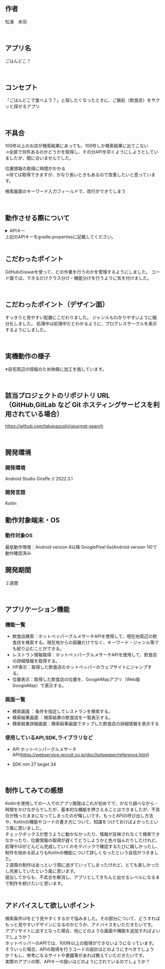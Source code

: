 ## 作者
松浦　未羽

<br>

## アプリ名
ごはんどこ？

<br>

## コンセプト
「ごはんどこで食べよう？」と探したくなったときに、ご飯処（飲食店）をサクッと探せるアプリ

<br>

## 不具合
100件以上のお店が検索結果にあっても、100件しか検索結果に出てこない<br>
→全部で何件あるのかどうかを取得し、その分APIを叩くようにしようとしていましたが、間に合いませんでした。<br>

位置情報の取得に時間がかかる<br>
→待てば取得できますが、かなり長いときもあるので改善したいと思っています。<br>

検索画面のキーワード入力フィールドで、改行ができてしまう<br>

<br>

## 動作させる際について
<details>
<summary>APIキー</summary>
3231469e65052d56
</details>
上記のAPIキーをgradle.propertiesに記載してください。

<br>
<br>

## こだわったポイント
GitHubのissueを使って、どの作業を行うのかを管理するようにしました。
コード面では、できるだけクラス分け・機能分けを行うように気を付けました。

<br>

## こだわったポイント（デザイン面）
すっきりと見やすい配置にこだわりました。
ジャンルもわかりやすいように細分化しました。
処理中は処理中だとわかるように、プログレスサークルを表示するようにしました。

<br>

## 実機動作の様子
※自宅周辺の情報のため映像に加工を施しています。

<br>

## 該当プロジェクトのリポジトリ URL（GitHub,GitLab など Git ホスティングサービスを利用されている場合）
https://github.com/takanazushi/gourmet-search

<br>

## 開発環境
### 開発環境
Android Studio Giraffe // 2022.3.1

### 開発言語
Kotlin

## 動作対象端末・OS
### 動作対象OS
最低動作環境：Android version 8以降
GooglePixel 6a(Android version 14)で動作確認済み

## 開発期間
２週間

<br>

## アプリケーション機能

### 機能一覧
- 飲食店検索：ホットペッパーグルメサーチAPIを使用して、現在地周辺の飲食店を検索する。現在地からの距離だけでなく、キーワード・ジャンル等でも絞り込むことができる。
- レストラン情報取得：ホットペッパーグルメサーチAPIを使用して、飲食店の詳細情報を取得する。
- HP表示：取得した飲食店のホットペッパーのウェブサイトにジャンプする。
- 位置表示：取得した飲食店の位置を、GoogleMapアプリ（Web版GoogleMap）で表示する。

### 画面一覧
- 検索画面 ：条件を指定してレストランを検索する。
- 検索結果画面 ：検索結果の飲食店を一覧表示する。
- 検索結果詳細画面：検索結果画面でタップした飲食店の詳細情報を表示する

### 使用しているAPI,SDK,ライブラリなど
- API
  ホットペッパーグルメサーチAPI(https://webservice.recruit.co.jp/doc/hotpepper/reference.html)

- SDK
  min 27
  target 34

  <br>

## 制作してみての感想
Kotlinを使用しての一人でのアプリ開発はこれが初めてで、かなり調べながら・時間をかけながらでしたが、基本的な機能を押さえることはできましたが、不具合が残ったままになってしまったのが悔しいです。もっとAPIの呼び出し方法や、Kotlinの機能やコードの書き方について、知識をつけておけばよかったという風に思いました。<br>
チェックボックスが思うように動かなかったり、情報が反映されなくて検索できなかったり、位置情報の取得が遅くてどうしようかと色々悩んだりしたけれど、処理やUIがどんどん完成していくのをデバックで確認するたびに嬉しかったし、制作を始める前よりもKotlinの機能について詳しくなったという自信がつきました。<br>
２週間の制作はあっという間に過ぎていってしまったけれど、とても楽しかったし充実していたという風に思います。<br>
提出してからも、不具合を解消し、アプリとしてきちんと出せるレベルになるまで制作を続けたいと思います。<br>
<br>
## アドバイスして欲しいポイント
検索条件UIをどう見やすくするかで悩みました。その部分について、どうすればもっと見やすいデザインになるのかどうか、アドバイスをいただきたいです。<br>
アプリサイトに出すとなった場合、他にどのような画面や機能を追加すればよいでしょうか？<br>
ホットペッパーのAPIでは、100件以上の取得ができないようになっています。そういった場合、APIの取得を行うコードの設計はどのようにすべきでしょうか？もし、参考になるサイトや書籍等があれば教えていただきたいです。<br>
実際のアプリの際、APIキーの扱いはどのようにされているのでしょうか？<br>
